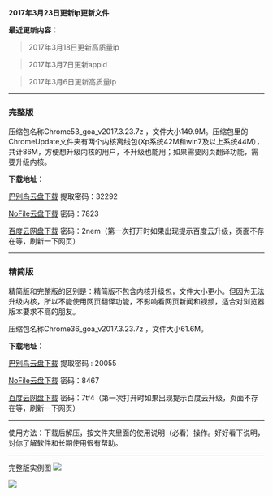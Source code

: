 **2017年3月23日更新ip更新文件**


**最近更新内容：**

> 2017年3月18日更新高质量ip

> 2017年3月7日更新appid

> 2017年3月6日更新高质量ip

***

### 完整版

压缩包名称Chrome53_goa_v2017.3.23.7z ，文件大小149.9M。压缩包里的ChromeUpdate文件夹有两个内核离线包(Xp系统42M和win7及以上系统44M），共计86M，方便想升级内核的用户，不升级也能用；如果需要网页翻译功能，需要升级内核。

**下载地址：**

[巴别鸟云盘下载](http://www.babel.cc/share.do?s=2565855037477112) 提取密码：32292

[NoFile云盘下载](https://www.NoFile.io/f/L4pq7AZnxEF) 密码：7823

[百度云网盘下载](http://pan.baidu.com/s/1jI5cj2m) 密码：2nem（第一次打开时如果出现提示百度云升级，页面不存在等，刷新一下网页）


***

### 精简版

精简版和完整版的区别是：精简版不包含内核升级包，文件大小更小。但因为无法升级内核，所以不能使用网页翻译功能，不影响看网页新闻和视频，适合对浏览器版本要求不高的朋友。

压缩包名称Chrome36_goa_v2017.3.23.7z ，文件大小61.6M。

**下载地址：**

[巴别鸟云盘下载](http://www.babel.cc/share.do?s=1379066902082618) 提取密码 : 20055

[NoFile云盘下载](https://www.NoFile.io/f/AN4yb5YRug5) 密码：8467

[百度云网盘下载](http://pan.baidu.com/s/1c2Mjxp2) 密码：7tf4（第一次打开时如果出现提示百度云升级，页面不存在等，刷新一下网页）


***

使用方法：下载后解压，按文件夹里面的使用说明（必看）操作。好好看下说明，对你了解软件和长期使用很有帮助。

***
完整版实例图
![](https://raw.githubusercontent.com/Alvin9999/pac2/master/goagent综合版使用1.png)

![](https://raw.githubusercontent.com/Alvin9999/pac2/master/GOA1.png)